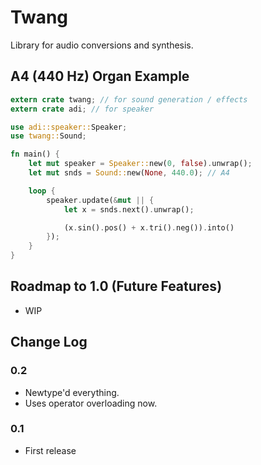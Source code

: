 # Twang
Library for audio conversions and synthesis.

## A4 (440 Hz) Organ Example
```rust
extern crate twang; // for sound generation / effects
extern crate adi; // for speaker

use adi::speaker::Speaker;
use twang::Sound;

fn main() {
	let mut speaker = Speaker::new(0, false).unwrap();
	let mut snds = Sound::new(None, 440.0); // A4

	loop {
		speaker.update(&mut || {
			let x = snds.next().unwrap();

			(x.sin().pos() + x.tri().neg()).into()
		});
	}
}
```

## Roadmap to 1.0 (Future Features)
* WIP

## Change Log
### 0.2
* Newtype'd everything.
* Uses operator overloading now.

### 0.1
* First release

